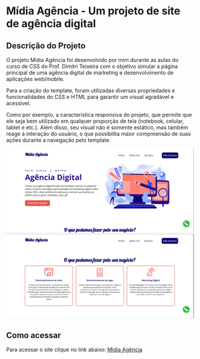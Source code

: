 # Mídia Agência - Um projeto de site de agência digital

## Descrição do Projeto

O projeto Mídia Agência foi desenvolvido por mim durante as aulas do curso de CSS do Prof. Dimitri Teixeira com o objetivo simular a página principal de uma agência digital de marketing e desenvolvimento de aplicações web/mobile.

Para a criação do template, foram utilizadas diversas propriedades e funcionalidades do CSS e HTML para garantir um visual agradável e acessível.

Como por exemplo, a característica responsiva do projeto, que permite que ele seja bem utilizado em qualquer proporção de tela (notebook, celular, tablet e etc.). Além disso, seu visual não é somente estático, mas também reage à interação do usuário, o que possibilita maior compreensão de suas ações durante a navegação pelo template.

<img src="img/img-midia-agencia-1.png">

<img src="img/img-midia-agencia-2.png">

## Como acessar

Para acessar o site clique no link abaixo:
<a href = "https://wendersd.github.io/Projeto-Site-MidiaAgencia/">Mídia Agência</a>
